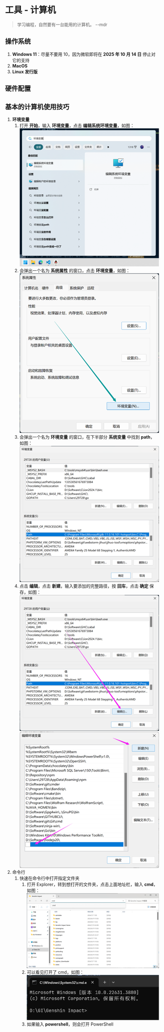 # 工具 - 计算机

> 学习编程，自然要有一台能用的计算机。   --mdr

## 操作系统

1. **Windows 11**：尽量不要用 10，因为微软即将在 **2025 年 10 月 14 日** 停止对它的支持
2. **MacOS**
3. **Linux 发行版**

## 硬件配置

## 基本的计算机使用技巧

1. **环境变量**
   1. 打开 **开始**，输入 **环境变量**，点击 **编辑系统环境变量**，如图：
   ![](/images/工具/计算机/001.png)
   2. 会弹出一个名为 **系统属性** 的窗口，点击 **环境变量**，如图：
   ![](/images/工具/计算机/002.png)
   3. 会弹出一个名为 **环境变量** 的窗口，在下半部分 **系统变量** 中找到 **path**，如图：
   ![](/images/工具/计算机/003.png)
   4. 点击 **编辑**，点击 **新建**，输入要添加的完整路径，按 **回车**，点击 **确定** 保存，如图：
   ![](/images/工具/计算机/004.png)
   ![](/images/工具/计算机/005.png)
2. 命令行
   1. 快速在命令行中打开指定文件夹
      1. 打开 Explorer，转到想打开的文件夹，点击上面地址栏，输入 **cmd**，如图：
      ![](/images/工具/计算机/006.png)
      2. 可以看见打开了 cmd，如图：
      ![](/images/工具/计算机/007.png)
      3. 如果输入 **powershell**，则会打开 PowerShell
